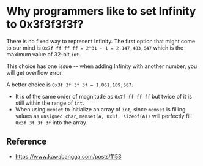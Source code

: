 # Why programmers like to set Infinity to 0x3f3f3f3f?

There is no fixed way to represent Infinity. The first option that might come to our mind is `0x7f ff ff ff = 2^31 - 1 = 2,147,483,647` which is the maximum value of 32-bit `int`.

This choice has one issue -- when adding Infinity with another number, you will get overflow error.

A better choice is `0x3f 3f 3f 3f = 1,061,109,567`.

* It is of the same order of magnitude as `0x7f ff ff ff` but twice of it is still within the range of `int`.
* When using `memset` to initialize an array of `int`, since `memset` is filling values as `unsigned char`, `memset(A, 0x3f, sizeof(A))` will perfectly fill `0x3f 3f 3f 3f` into the array.

## Reference

* https://www.kawabangga.com/posts/1153